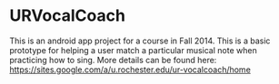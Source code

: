 # URVocalCoach
This is an android app project for a course in Fall 2014. This is a basic prototype for helping a user match a particular musical note when practicing how to sing. More details can be found here: https://sites.google.com/a/u.rochester.edu/ur-vocalcoach/home

